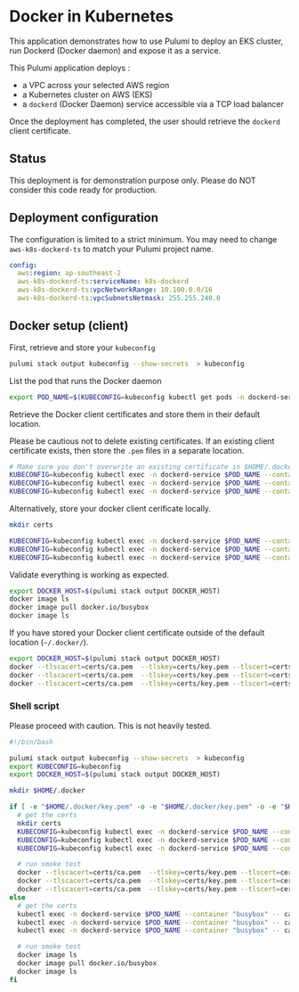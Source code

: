 # Docker in Kubernetes

This application demonstrates how to use Pulumi to deploy an EKS cluster, run Dockerd (Docker daemon) and expose it as a service.

This Pulumi application deploys :

- a VPC across your selected AWS region
- a Kubernetes cluster on AWS (EKS)
- a `dockerd` (Docker Daemon) service accessible via a TCP load balancer

Once the deployment has completed, the user should retrieve the `dockerd` client certificate.

## Status

This deployment is for demonstration purpose only. Please do NOT consider this code ready for production.

## Deployment configuration

The configuration is limited to a strict minimum. You may need to change `aws-k8s-dockerd-ts` to match your Pulumi project name.

```yaml
config:
  aws:region: ap-southeast-2
  aws-k8s-dockerd-ts:serviceName: k8s-dockerd
  aws-k8s-dockerd-ts:vpcNetworkRange: 10.100.0.0/16
  aws-k8s-dockerd-ts:vpcSubnetsNetmask: 255.255.240.0
```

## Docker setup (client)

First, retrieve and store your `kubeconfig`

```bash
pulumi stack output kubeconfig --show-secrets  > kubeconfig
```

List the pod that runs the Docker daemon

```bash
export POD_NAME=$(KUBECONFIG=kubeconfig kubectl get pods -n dockerd-service -o=jsonpath='{.items[0].metadata.name}')
```

Retrieve the Docker client certificates and store them in their default location.

Please be cautious not to delete existing certificates. If an existing client certificate exists, then store the `.pem` files in a separate location.

```bash
# Make sure you don't overwrite an existing certificate in $HOME/.docker/
KUBECONFIG=kubeconfig kubectl exec -n dockerd-service $POD_NAME --container "busybox" -- cat /certs/key.pem > $HOME/.docker/key.pem
KUBECONFIG=kubeconfig kubectl exec -n dockerd-service $POD_NAME --container "busybox" -- cat /certs/ca.pem > $HOME/.docker/ca.pem
KUBECONFIG=kubeconfig kubectl exec -n dockerd-service $POD_NAME --container "busybox" -- cat /certs/cert.pem > $HOME/.docker/cert.pem
```

Alternatively, store your docker client cerificate locally.

```bash
mkdir certs

KUBECONFIG=kubeconfig kubectl exec -n dockerd-service $POD_NAME --container "busybox" -- cat /certs/key.pem > certs/key.pem
KUBECONFIG=kubeconfig kubectl exec -n dockerd-service $POD_NAME --container "busybox" -- cat /certs/ca.pem > certs/ca.pem
KUBECONFIG=kubeconfig kubectl exec -n dockerd-service $POD_NAME --container "busybox" -- cat /certs/cert.pem > certs/cert.pem
```

Validate everything is working as expected.

```bash
export DOCKER_HOST=$(pulumi stack output DOCKER_HOST)
docker image ls
docker image pull docker.io/busybox
docker image ls
```

If you have stored your Docker client certificate outside of the default location (`~/.docker/`).

```bash
export DOCKER_HOST=$(pulumi stack output DOCKER_HOST)
docker --tlscacert=certs/ca.pem  --tlskey=certs/key.pem --tlscert=certs/cert.pem image ls
docker --tlscacert=certs/ca.pem  --tlskey=certs/key.pem --tlscert=certs/cert.pem image pull docker.io/busybox
docker --tlscacert=certs/ca.pem  --tlskey=certs/key.pem --tlscert=certs/cert.pem image ls
```

### Shell script

Please proceed with caution. This is not heavily tested.

```bash
#!/bin/bash

pulumi stack output kubeconfig --show-secrets  > kubeconfig
export KUBECONFIG=kubeconfig
export DOCKER_HOST=$(pulumi stack output DOCKER_HOST)

mkdir $HOME/.docker

if [ -e "$HOME/.docker/key.pem" -o -e "$HOME/.docker/key.pem" -o -e "$HOME/.docker/key.pem" ]; then
  # get the certs
  mkdir certs
  KUBECONFIG=kubeconfig kubectl exec -n dockerd-service $POD_NAME --container "busybox" -- cat /certs/key.pem > certs/key.pem
  KUBECONFIG=kubeconfig kubectl exec -n dockerd-service $POD_NAME --container "busybox" -- cat /certs/ca.pem > certs/key.pem
  KUBECONFIG=kubeconfig kubectl exec -n dockerd-service $POD_NAME --container "busybox" -- cat /certs/cert.pem > certs/key.pem

  # run smoke test
  docker --tlscacert=certs/ca.pem  --tlskey=certs/key.pem --tlscert=certs/cert.pem image ls
  docker --tlscacert=certs/ca.pem  --tlskey=certs/key.pem --tlscert=certs/cert.pem image pull docker.io/busybox
  docker --tlscacert=certs/ca.pem  --tlskey=certs/key.pem --tlscert=certs/cert.pem image ls
else
  # get the certs
  kubectl exec -n dockerd-service $POD_NAME --container "busybox" -- cat /certs/key.pem > $HOME/.docker/key.pem
  kubectl exec -n dockerd-service $POD_NAME --container "busybox" -- cat /certs/ca.pem > $HOME/.docker/key.pem
  kubectl exec -n dockerd-service $POD_NAME --container "busybox" -- cat /certs/cert.pem > $HOME/.docker/key.pem

  # run smoke test
  docker image ls
  docker image pull docker.io/busybox
  docker image ls
fi

```

